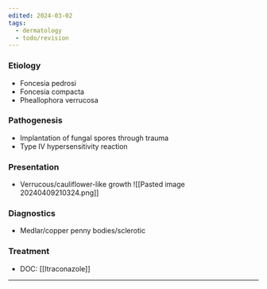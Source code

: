 ```yaml
---
edited: 2024-03-02
tags:
  - dermatology
  - todo/revision
---
```

### Etiology
- Foncesia pedrosi
- Foncesia compacta
- Pheallophora verrucosa

### Pathogenesis
- Implantation of fungal spores through trauma
- Type IV hypersensitivity reaction
### Presentation
- Verrucous/cauliflower-like growth
![[Pasted image 20240409210324.png]]
### Diagnostics
-  Medlar/copper penny bodies/sclerotic

### Treatment
- DOC: [[Itraconazole]] 

---

